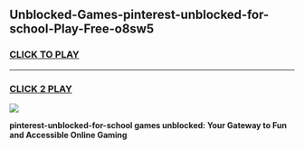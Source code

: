
## Unblocked-Games-pinterest-unblocked-for-school-Play-Free-o8sw5
<h3>
<a href="https://premium76.site?title=pinterest-unblocked-for-school&ref=23A">CLICK TO PLAY</a></h3>
<hr>

<h3>
<a href="https://premium76.site?title=pinterest-unblocked-for-school&ref=23A">CLICK 2 PLAY</a>
  
</h3>

<a href="https://premium76.site?title=pinterest-unblocked-for-school&ref=23A"><img src="https://clearcache.store/games.png"></a>


**pinterest-unblocked-for-school games unblocked: Your Gateway to Fun and Accessible Online Gaming**
